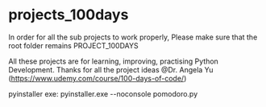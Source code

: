 # projects_100days

In order for all the sub projects to work properly, Please make sure that the root folder remains PROJECT_100DAYS

All these projects are for learning, improving, practising Python Development.
Thanks for all the project ideas @Dr. Angela Yu (https://www.udemy.com/course/100-days-of-code/)

pyinstaller exe:
pyinstaller.exe --noconsole pomodoro.py